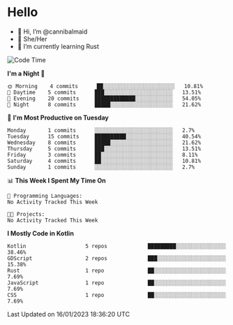 # Hello
- 👋 Hi, I’m @cannibalmaid
- 👀 She/Her
- 🌱 I’m currently learning Rust

<!--START_SECTION:waka-->
![Code Time](http://img.shields.io/badge/Code%20Time-97%20hrs%206%20mins-blue)

**I'm a Night 🦉** 

```text
🌞 Morning    4 commits      ██░░░░░░░░░░░░░░░░░░░░░░░   10.81% 
🌆 Daytime    5 commits      ███░░░░░░░░░░░░░░░░░░░░░░   13.51% 
🌃 Evening    20 commits     █████████████░░░░░░░░░░░░   54.05% 
🌙 Night      8 commits      █████░░░░░░░░░░░░░░░░░░░░   21.62%

```
📅 **I'm Most Productive on Tuesday** 

```text
Monday       1 commits      ░░░░░░░░░░░░░░░░░░░░░░░░░   2.7% 
Tuesday      15 commits     ██████████░░░░░░░░░░░░░░░   40.54% 
Wednesday    8 commits      █████░░░░░░░░░░░░░░░░░░░░   21.62% 
Thursday     5 commits      ███░░░░░░░░░░░░░░░░░░░░░░   13.51% 
Friday       3 commits      ██░░░░░░░░░░░░░░░░░░░░░░░   8.11% 
Saturday     4 commits      ██░░░░░░░░░░░░░░░░░░░░░░░   10.81% 
Sunday       1 commits      ░░░░░░░░░░░░░░░░░░░░░░░░░   2.7%

```


📊 **This Week I Spent My Time On** 

```text
💬 Programming Languages: 
No Activity Tracked This Week

🐱‍💻 Projects: 
No Activity Tracked This Week

```

**I Mostly Code in Kotlin** 

```text
Kotlin                   5 repos             █████████░░░░░░░░░░░░░░░░   38.46% 
GDScript                 2 repos             ███░░░░░░░░░░░░░░░░░░░░░░   15.38% 
Rust                     1 repo              ██░░░░░░░░░░░░░░░░░░░░░░░   7.69% 
JavaScript               1 repo              ██░░░░░░░░░░░░░░░░░░░░░░░   7.69% 
CSS                      1 repo              ██░░░░░░░░░░░░░░░░░░░░░░░   7.69%

```



 Last Updated on 16/01/2023 18:36:20 UTC
<!--END_SECTION:waka-->
